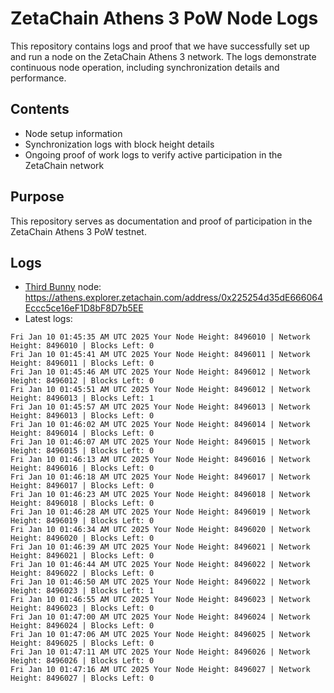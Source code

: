# ZetaChain Athens 3 PoW Node Logs
This repository contains logs and proof that we have successfully set up and run a node on the ZetaChain Athens 3 network. The logs demonstrate continuous node operation, including synchronization details and performance.

## Contents
- Node setup information
- Synchronization logs with block height details
- Ongoing proof of work logs to verify active participation in the ZetaChain network

## Purpose
This repository serves as documentation and proof of participation in the ZetaChain Athens 3 PoW testnet.

## Logs

- [Third Bunny](https://thirdbunny.xyz/) node: https://athens.explorer.zetachain.com/address/0x225254d35dE666064Eccc5ce16eF1D8bF8D7b5EE
- Latest logs:
```
Fri Jan 10 01:45:35 AM UTC 2025 Your Node Height: 8496010 | Network Height: 8496010 | Blocks Left: 0
Fri Jan 10 01:45:41 AM UTC 2025 Your Node Height: 8496011 | Network Height: 8496011 | Blocks Left: 0
Fri Jan 10 01:45:46 AM UTC 2025 Your Node Height: 8496012 | Network Height: 8496012 | Blocks Left: 0
Fri Jan 10 01:45:51 AM UTC 2025 Your Node Height: 8496012 | Network Height: 8496013 | Blocks Left: 1
Fri Jan 10 01:45:57 AM UTC 2025 Your Node Height: 8496013 | Network Height: 8496013 | Blocks Left: 0
Fri Jan 10 01:46:02 AM UTC 2025 Your Node Height: 8496014 | Network Height: 8496014 | Blocks Left: 0
Fri Jan 10 01:46:07 AM UTC 2025 Your Node Height: 8496015 | Network Height: 8496015 | Blocks Left: 0
Fri Jan 10 01:46:13 AM UTC 2025 Your Node Height: 8496016 | Network Height: 8496016 | Blocks Left: 0
Fri Jan 10 01:46:18 AM UTC 2025 Your Node Height: 8496017 | Network Height: 8496017 | Blocks Left: 0
Fri Jan 10 01:46:23 AM UTC 2025 Your Node Height: 8496018 | Network Height: 8496018 | Blocks Left: 0
Fri Jan 10 01:46:28 AM UTC 2025 Your Node Height: 8496019 | Network Height: 8496019 | Blocks Left: 0
Fri Jan 10 01:46:34 AM UTC 2025 Your Node Height: 8496020 | Network Height: 8496020 | Blocks Left: 0
Fri Jan 10 01:46:39 AM UTC 2025 Your Node Height: 8496021 | Network Height: 8496021 | Blocks Left: 0
Fri Jan 10 01:46:44 AM UTC 2025 Your Node Height: 8496022 | Network Height: 8496022 | Blocks Left: 0
Fri Jan 10 01:46:50 AM UTC 2025 Your Node Height: 8496022 | Network Height: 8496023 | Blocks Left: 1
Fri Jan 10 01:46:55 AM UTC 2025 Your Node Height: 8496023 | Network Height: 8496023 | Blocks Left: 0
Fri Jan 10 01:47:00 AM UTC 2025 Your Node Height: 8496024 | Network Height: 8496024 | Blocks Left: 0
Fri Jan 10 01:47:06 AM UTC 2025 Your Node Height: 8496025 | Network Height: 8496025 | Blocks Left: 0
Fri Jan 10 01:47:11 AM UTC 2025 Your Node Height: 8496026 | Network Height: 8496026 | Blocks Left: 0
Fri Jan 10 01:47:16 AM UTC 2025 Your Node Height: 8496027 | Network Height: 8496027 | Blocks Left: 0
```
